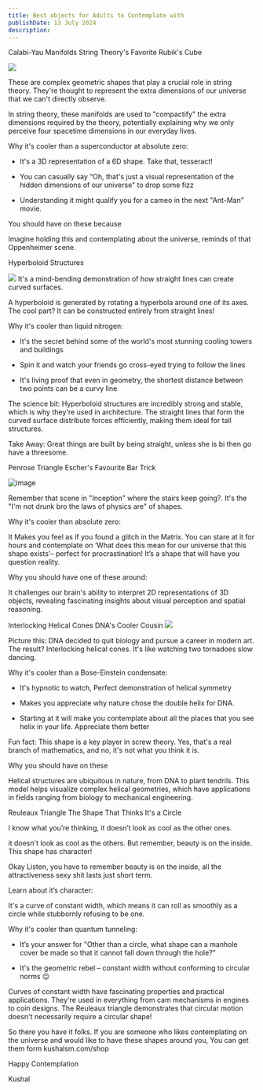 ```yaml
---
title: Best objects for Adults to Contemplate with
publishDate: 13 July 2024
description:
---
```


Calabi-Yau Manifolds String Theory's Favorite Rubik's Cube

![](/products/calabi/calabi-yau.webp)

These are complex geometric shapes that play a crucial role in string theory. They're thought to represent the extra dimensions of our universe that we can't directly observe.

In string theory, these manifolds are used to "compactify" the extra dimensions required by the theory, potentially explaining why we only perceive four spacetime dimensions in our everyday lives.

Why it's cooler than a superconductor at absolute zero:

- It's a 3D representation of a 6D shape. Take that, tesseract!

- You can casually say “Oh, that's just a visual representation of the hidden dimensions of our universe" to drop some fizz

- Understanding it might qualify you for a cameo in the next "Ant-Man" movie.

You should have on these because

Imagine holding this and contemplating about the universe, reminds of that Oppenheimer scene.

Hyperboloid Structures

![](/products/hyperbloid_1.jpg)
It's a mind-bending demonstration of how straight lines can create curved surfaces.

A hyperboloid is generated by rotating a hyperbola around one of its axes. The cool part? It can be constructed entirely from straight lines!

Why it's cooler than liquid nitrogen:

- It's the secret behind some of the world's most stunning cooling towers and buildings

- Spin it and watch your friends go cross-eyed trying to follow the lines

- It's living proof that even in geometry, the shortest distance between two points can be a curvy line

The science bit: Hyperboloid structures are incredibly strong and stable, which is why they're used in architecture. The straight lines that form the curved surface distribute forces efficiently, making them ideal for tall structures.

Take Away: Great things are built by being straight, unless she is bi then go have a threesome.

Penrose Triangle Escher's Favourite Bar Trick

![image](/products/penrose_2.jpg)

Remember that scene in "Inception" where the stairs keep going?. It's the "I'm not drunk bro the laws of physics are" of shapes.

Why it's cooler than absolute zero:

It Makes you feel as if you found a glitch in the Matrix.
You can stare at it for hours and contemplate on ‘What does this mean for our universe that this shape exists’– perfect for procrastination!
It’s a shape that will have you question reality.

Why you should have one of these around:

It challenges our brain's ability to interpret 2D representations of 3D objects, revealing fascinating insights about visual perception and spatial reasoning.

Interlocking Helical Cones DNA's Cooler Cousin
<img src= '/products/cone/cone_rain.jpeg' width={300} height={300}/>

Picture this: DNA decided to quit biology and pursue a career in modern art. The result? Interlocking helical cones. It's like watching two tornadoes slow dancing.

Why it's cooler than a Bose-Einstein condensate:

- It's hypnotic to watch, Perfect demonstration of helical symmetry

- Makes you appreciate why nature chose the double helix for DNA.

- Starting at it will make you contemplate about all the places that you see helix in your life. Appreciate them better

Fun fact: This shape is a key player in screw theory. Yes, that's a real branch of mathematics, and no, it's not what you think it is.

Why you should have on these

Helical structures are ubiquitous in nature, from DNA to plant tendrils. This model helps visualize complex helical geometries, which have applications in fields ranging from biology to mechanical engineering.

Reuleaux Triangle The Shape That Thinks It's a Circle

I know what you’re thinking, it doesn’t look as cool as the other ones.

it doesn't look as cool as the others. But remember, beauty is on the inside. This shape has character!

Okay Listen, you have to remember beauty is on the inside, all the attractiveness sexy shit lasts just short term.

Learn about it’s character:

It's a curve of constant width, which means it can roll as smoothly as a circle while stubbornly refusing to be one.

Why it's cooler than quantum tunneling:

- It’s your answer for "Other than a circle, what shape can a manhole cover be made so that it cannot fall down through the hole?”

- It's the geometric rebel – constant width without conforming to circular norms 😉

Curves of constant width have fascinating properties and practical applications. They're used in everything from cam mechanisms in engines to coin designs. The Reuleaux triangle demonstrates that circular motion doesn't necessarily require a circular shape!

So there you have it folks. If you are someone who likes contemplating on the universe and would like to have these shapes around you, You can get them form kushalsm.com/shop

Happy Contemplation

Kushal
